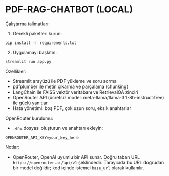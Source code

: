 # PDF-RAG-CHATBOT (LOCAL)

Çalıştırma talimatları:

1. Gerekli paketleri kurun:

```
pip install -r requirements.txt
```

2. Uygulamayı başlatın:

```
streamlit run app.py
```

Özellikler:
- Streamlit arayüzü ile PDF yükleme ve soru sorma
- pdfplumber ile metin çıkarma ve parçalama (chunking)
- LangChain ile FAISS vektör veritabanı ve RetrievalQA zinciri
- OpenRouter API (ücretsiz model: meta-llama/llama-3.1-8b-instruct:free) ile güçlü yanıtlar
- Hata yönetimi: boş PDF, çok uzun soru, eksik anahtarlar

OpenRouter kurulumu:
- `.env` dosyası oluşturun ve anahtarı ekleyin:
```
OPENROUTER_API_KEY=your_key_here
```

Notlar:
- OpenRouter, OpenAI uyumlu bir API sunar. Doğru taban URL `https://openrouter.ai/api/v1` şeklindedir. Tarayıcıda bu URL doğrudan bir model değildir; kod içinde istemci `base_url` olarak kullanılır.
